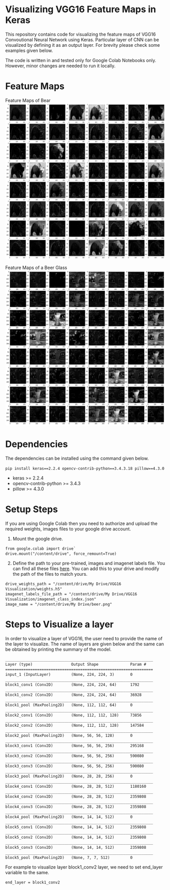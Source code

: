 # Visualizing VGG16 Feature Maps in Keras

This repository contains code for visualizing the feature maps of VGG16 Convoutional Neural Network using Keras. Particular layer of CNN can be visualized by defining it as an output layer. For brevity please check some examples given below. 

The code is written in and tested only for Google Colab Notebooks only. However, minor changes are needed to run it locally.

# Feature Maps
Feature Maps of Bear
![Bear](https://raw.githubusercontent.com/mynkpl1998/visualize-vgg16/master/Images/bear_conv_features.png)

Feature Maps of a Beer Glass
![Beer](https://raw.githubusercontent.com/mynkpl1998/visualize-vgg16/master/Images/beer_conv_features.png)

# Dependencies
The dependencies can be installed using the command given below.

`pip install keras==2.2.4 opencv-contrib-python==3.4.3.18 pillow==4.3.0`

* keras >= 2.2.4
* opencv-contrib-python >= 3.4.3
* pillow >= 4.3.0

# Setup Steps

If you are using Google Colab then you need to authorize and upload the required weights, images files to your google drive account.

1. Mount the google drive.

```
from google.colab import drive`
drive.mount("/content/drive", force_remount=True)
```
2. Define the path to your pre-trained, images and imagenet labels file. You can find all these files [here](https://drive.google.com/drive/folders/1XQvsR5Q7pXWE9XojCSBVCGZ78jJ921cS?usp=sharing). You can add this to your drive and modify the path of the files to match yours.

```
drive_weights_path = "/content/drive/My Drive/VGG16 Visualization/weights.h5"
imagenet_labels_file_path = "/content/drive/My Drive/VGG16 Visualization/imagenet_class_index.json"
image_name = "/content/drive/My Drive/beer.png"
```

# Steps to Visualize a layer

In order to visualize a layer of VGG16, the user need to provide the name of the layer to visualize. The name of layers are given below and the same can be obtained by printing the summary of the model.

```
_________________________________________________________________
Layer (type)                 Output Shape              Param #   
=================================================================
input_1 (InputLayer)         (None, 224, 224, 3)       0         
_________________________________________________________________
block1_conv1 (Conv2D)        (None, 224, 224, 64)      1792      
_________________________________________________________________
block1_conv2 (Conv2D)        (None, 224, 224, 64)      36928     
_________________________________________________________________
block1_pool (MaxPooling2D)   (None, 112, 112, 64)      0         
_________________________________________________________________
block2_conv1 (Conv2D)        (None, 112, 112, 128)     73856     
_________________________________________________________________
block2_conv2 (Conv2D)        (None, 112, 112, 128)     147584    
_________________________________________________________________
block2_pool (MaxPooling2D)   (None, 56, 56, 128)       0         
_________________________________________________________________
block3_conv1 (Conv2D)        (None, 56, 56, 256)       295168    
_________________________________________________________________
block3_conv2 (Conv2D)        (None, 56, 56, 256)       590080    
_________________________________________________________________
block3_conv3 (Conv2D)        (None, 56, 56, 256)       590080    
_________________________________________________________________
block3_pool (MaxPooling2D)   (None, 28, 28, 256)       0         
_________________________________________________________________
block4_conv1 (Conv2D)        (None, 28, 28, 512)       1180160   
_________________________________________________________________
block4_conv2 (Conv2D)        (None, 28, 28, 512)       2359808   
_________________________________________________________________
block4_conv3 (Conv2D)        (None, 28, 28, 512)       2359808   
_________________________________________________________________
block4_pool (MaxPooling2D)   (None, 14, 14, 512)       0         
_________________________________________________________________
block5_conv1 (Conv2D)        (None, 14, 14, 512)       2359808   
_________________________________________________________________
block5_conv2 (Conv2D)        (None, 14, 14, 512)       2359808   
_________________________________________________________________
block5_conv3 (Conv2D)        (None, 14, 14, 512)       2359808   
_________________________________________________________________
block5_pool (MaxPooling2D)   (None, 7, 7, 512)         0         

```

For example to visualize layer block1_conv2 layer, we need to set end_layer variable to the same.

```
end_layer = block1_conv2
```
